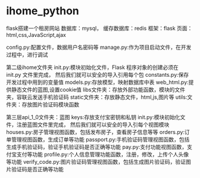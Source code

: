 # ihome_python
flask搭建一个租房网站
数据库：mysql， 缓存数据库：redis 框架：flask 页面：html,css,JavaScript,ajax

config.py:配置文件，数据用户名密码等 manage.py:作为项目启动文件，在开发过程中，进行调试

第二级ihome文件夹 init.py:模块初始化文件，Flask 程序对象的创建必须在 init.py 文件里完成， 然后我们就可以安全的导入引用每个包 constants.py:保存开发过程中用到的变量值 models.py:存放模型，映射数据库中表 web_html.py:提供静态文件的蓝图,设置cookie值 libs文件夹：存放外部功能函数，模块的文件夹，容联云发送手机验证码 static文件夹：存放静态文件，html,js,图片等 utils:文件夹：存放图片验证码模块函数

第三层api_1_0文件夹：蓝图 keys:存放支付宝密钥和私钥 init.py:模块初始化文件，注册蓝图文件里完成， 然后我们就可以安全的导入引每个视图模块 houses.py:房子管理视图函数，包括发布房子，查看房子信息等等 orders.py:订单管理视图函数，生成订单等功能 passport.py:手机验证码管理视图函数，包括生成手机验证码，验证手机验证码是否正确等功能 pay.py:支付功能视图函数，支付宝支付等功能 profile.py:个人信息管理功能函数，注册，修改，上传个人头像等功能 verify_code.py:图片验证码管理视图函数，包括生成图片验证码，验证图片验证码是否正确等功能
